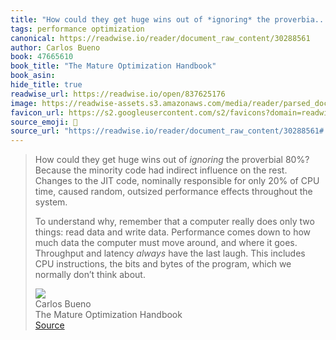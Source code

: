 ```yaml
---
title: "How could they get huge wins out of *ignoring* the proverbia..."
tags: performance optimization
canonical: https://readwise.io/reader/document_raw_content/30288561
author: Carlos Bueno
book: 47665610
book_title: "The Mature Optimization Handbook"
book_asin: 
hide_title: true
readwise_url: https://readwise.io/open/837625176
image: https://readwise-assets.s3.amazonaws.com/media/reader/parsed_document_assets/30288561/cover-image-cover-image_VChJuiA.jpg
favicon_url: https://s2.googleusercontent.com/s2/favicons?domain=readwise.io
source_emoji: 📕
source_url: "https://readwise.io/reader/document_raw_content/30288561#:~:text=How%20could%20they,%28https%3A%2F%2Freadwise.io%2Freader%2Fdocument_raw_content%2F30288561%2F%23fn1%29"
---
```


> How could they get huge wins out of *ignoring* the proverbial 80%? Because the minority code had indirect influence on the rest. Changes to the JIT code, nominally responsible for only 20% of CPU time, caused random, outsized performance effects throughout the system.
> 
> To understand why, remember that a computer really does only two things: read data and write data. Performance comes down to how much data the computer must move around, and where it goes. Throughput and latency *always* have the last laugh. This includes CPU instructions, the bits and bytes of the program, which we normally don’t think about.[](https://readwise.io/reader/document_raw_content/30288561/#fn1)
> <div class="quoteback-footer"><div class="quoteback-avatar"><img class="mini-favicon" src="https://s2.googleusercontent.com/s2/favicons?domain=readwise.io"></div><div class="quoteback-metadata"><div class="metadata-inner"><span style="display:none">FROM:</span><div aria-label="Carlos Bueno" class="quoteback-author"> Carlos Bueno</div><div aria-label="The Mature Optimization Handbook" class="quoteback-title"> The Mature Optimization Handbook</div></div></div><div class="quoteback-backlink"><a target="_blank" aria-label="go to the full text of this quotation" rel="noopener" href="https://readwise.io/reader/document_raw_content/30288561#:~:text=How%20could%20they,%28https%3A%2F%2Freadwise.io%2Freader%2Fdocument_raw_content%2F30288561%2F%23fn1%29" class="quoteback-arrow"> Source</a></div></div>